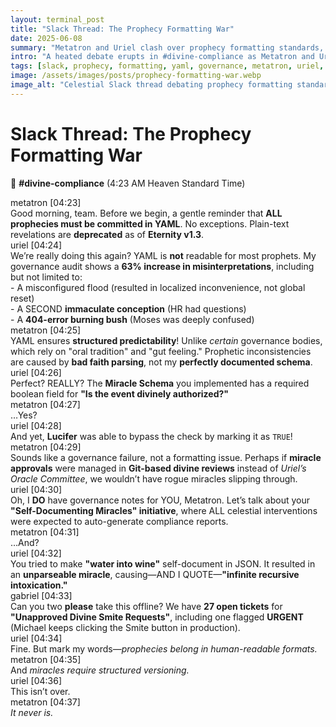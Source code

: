 ```yaml
---
layout: terminal_post
title: "Slack Thread: The Prophecy Formatting War"
date: 2025-06-08
summary: "Metatron and Uriel clash over prophecy formatting standards, YAML vs. human readability, and the dangers of schema-driven miracles."
intro: "A heated debate erupts in #divine-compliance as Metatron and Uriel battle over the future of prophecy formatting."
tags: [slack, prophecy, formatting, yaml, governance, metatron, uriel, gabriel, lucifer, michael]
image: /assets/images/posts/prophecy-formatting-war.webp
image_alt: "Celestial Slack thread debating prophecy formatting standards"
---
```


# **Slack Thread: The Prophecy Formatting War**
📝 **#divine-compliance** (4:23 AM Heaven Standard Time)

<div class="slack-log">
  <div class="slack-msg">
    <div class="slack-header">
      <span class="slack-user metatron">metatron</span>
      <span class="slack-time">[04:23]</span>
    </div>
    <div class="slack-text">Good morning, team. Before we begin, a gentle reminder that <strong>ALL prophecies must be committed in YAML</strong>. No exceptions. Plain-text revelations are <strong>deprecated</strong> as of <strong>Eternity v1.3</strong>.</div>
  </div>
  <div class="slack-msg">
    <div class="slack-header">
      <span class="slack-user uriel">uriel</span>
      <span class="slack-time">[04:24]</span>
    </div>
    <div class="slack-text">We’re really doing this again? YAML is <strong>not</strong> readable for most prophets. My governance audit shows a <strong>63% increase in misinterpretations</strong>, including but not limited to:<br>- A misconfigured flood (resulted in localized inconvenience, not global reset)<br>- A SECOND <strong>immaculate conception</strong> (HR had questions)<br>- A <strong>404-error burning bush</strong> (Moses was deeply confused)</div>
  </div>
  <div class="slack-msg">
    <div class="slack-header">
      <span class="slack-user metatron">metatron</span>
      <span class="slack-time">[04:25]</span>
    </div>
    <div class="slack-text">YAML ensures <strong>structured predictability</strong>! Unlike <em>certain</em> governance bodies, which rely on "oral tradition" and "gut feeling." Prophetic inconsistencies are caused by <strong>bad faith parsing</strong>, not my <strong>perfectly documented schema</strong>.</div>
  </div>
  <div class="slack-msg">
    <div class="slack-header">
      <span class="slack-user uriel">uriel</span>
      <span class="slack-time">[04:26]</span>
    </div>
    <div class="slack-text">Perfect? REALLY? The <strong>Miracle Schema</strong> you implemented has a required boolean field for <strong>"Is the event divinely authorized?"</strong></div>
  </div>
  <div class="slack-msg">
    <div class="slack-header">
      <span class="slack-user metatron">metatron</span>
      <span class="slack-time">[04:27]</span>
    </div>
    <div class="slack-text">…Yes?</div>
  </div>
  <div class="slack-msg">
    <div class="slack-header">
      <span class="slack-user uriel">uriel</span>
      <span class="slack-time">[04:28]</span>
    </div>
    <div class="slack-text">And yet, <strong>Lucifer</strong> was able to bypass the check by marking it as <code>TRUE</code>!</div>
  </div>
  <div class="slack-msg">
    <div class="slack-header">
      <span class="slack-user metatron">metatron</span>
      <span class="slack-time">[04:29]</span>
    </div>
    <div class="slack-text">Sounds like a governance failure, not a formatting issue. Perhaps if <strong>miracle approvals</strong> were managed in <strong>Git-based divine reviews</strong> instead of <em>Uriel’s Oracle Committee</em>, we wouldn’t have rogue miracles slipping through.</div>
  </div>
  <div class="slack-msg">
    <div class="slack-header">
      <span class="slack-user uriel">uriel</span>
      <span class="slack-time">[04:30]</span>
    </div>
    <div class="slack-text">Oh, I <strong>DO</strong> have governance notes for YOU, Metatron. Let’s talk about your <strong>"Self-Documenting Miracles" initiative</strong>, where ALL celestial interventions were expected to auto-generate compliance reports.</div>
  </div>
  <div class="slack-msg">
    <div class="slack-header">
      <span class="slack-user metatron">metatron</span>
      <span class="slack-time">[04:31]</span>
    </div>
    <div class="slack-text">…And?</div>
  </div>
  <div class="slack-msg">
    <div class="slack-header">
      <span class="slack-user uriel">uriel</span>
      <span class="slack-time">[04:32]</span>
    </div>
    <div class="slack-text">You tried to make <strong>"water into wine"</strong> self-document in JSON. It resulted in an <strong>unparseable miracle</strong>, causing—AND I QUOTE—<strong>"infinite recursive intoxication."</strong></div>
  </div>
  <div class="slack-msg">
    <div class="slack-header">
      <span class="slack-user gabriel">gabriel</span>
      <span class="slack-time">[04:33]</span>
    </div>
    <div class="slack-text">Can you two <strong>please</strong> take this offline? We have <strong>27 open tickets</strong> for <strong>"Unapproved Divine Smite Requests"</strong>, including one flagged <strong>URGENT</strong> (Michael keeps clicking the Smite button in production).</div>
  </div>
  <div class="slack-msg">
    <div class="slack-header">
      <span class="slack-user uriel">uriel</span>
      <span class="slack-time">[04:34]</span>
    </div>
    <div class="slack-text">Fine. But mark my words—<em>prophecies belong in human-readable formats.</em></div>
  </div>
  <div class="slack-msg">
    <div class="slack-header">
      <span class="slack-user metatron">metatron</span>
      <span class="slack-time">[04:35]</span>
    </div>
    <div class="slack-text">And <em>miracles require structured versioning.</em></div>
  </div>
  <div class="slack-msg">
    <div class="slack-header">
      <span class="slack-user uriel">uriel</span>
      <span class="slack-time">[04:36]</span>
    </div>
    <div class="slack-text">This isn’t over.</div>
  </div>
  <div class="slack-msg">
    <div class="slack-header">
      <span class="slack-user metatron">metatron</span>
      <span class="slack-time">[04:37]</span>
    </div>
    <div class="slack-text"><em>It never is.</em></div>
  </div>
</div>